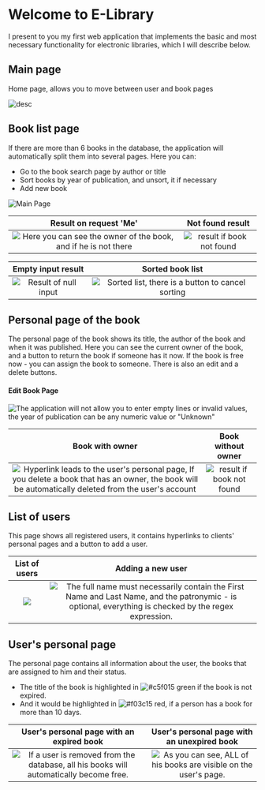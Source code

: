 ﻿# Welcome to E-Library

I present to you my first web application that implements the basic and most necessary functionality for electronic libraries, which I will describe below.


## Main page

Home page, allows you to move between user and book pages

![desc](https://od.lk/d/NDZfMzI1NDU1NTBf/MainPage.png)


## Book list page
If there are more than 6 books in the database, the application will automatically split them into several pages.
Here you can:
* Go to the book search page by author or title
* Sort books by year of publication, and unsort, it if necessary
* Add new book

![Main Page](https://od.lk/s/NDZfMzI1NDU1MDFf/BookMainPage.png)

Result on request 'Me'          |  Not found result 			| 
:-------------------------:			|:-------------------------:	|
![Here you can see the owner of the book, and if he is not there](https://od.lk/s/NDZfMzI1NDgzMThf/Search.png)  |  ![result if book not found](https://od.lk/s/NDZfMzI1NDgzMTVf/NotFound.png)|


Empty input result       |   Sorted book list
:-------------------------:|:-------------------------:
![Result of null input](https://od.lk/s/NDZfMzI1NDgzMTRf/EmptyInput.png)  |  ![Sorted list, there is a button to cancel sorting](https://od.lk/s/NDZfMzI1NDgxNjBf/SortedBookList.png)





## Personal page of the book

The personal page of the book shows its title, the author of the book and when it was published. Here you can see the current owner of the book, and a button to return the book if someone has it now.
If the book is free now - you can assign the book to someone.
There is also an edit and a delete buttons.

#### Edit Book Page
![The application will not allow you to enter empty lines or invalid values, the year of publication can be any numeric value or "Unknown"](https://od.lk/s/NDZfMzI1ODk2Nzhf/editBookPage.png)

Book with owner         |  Book without owner 	| 
:-------------------------:|:-------------------------:	|
![Hyperlink leads to the user's personal page, If you delete a book that has an owner, the book will be automatically deleted from the user's account](https://od.lk/s/NDZfMzI1ODk2ODBf/personalWithOwner.png)  |  ![result if book not found](https://od.lk/s/NDZfMzI1ODk2Nzlf/personalWithoutOwner.png)|

## List of users

This page shows all registered users, it contains hyperlinks to clients' personal pages and a button to add a user.

List of users         | Adding a new user 	| 
:-------------------------:|:-------------------------:	|
![](https://od.lk/s/NDZfMzI1ODk2OTNf/ListOfUsers.png)  |  ![The full name must necessarily contain the First Name and Last Name, and the patronymic - is optional, everything is checked by the regex expression.](https://od.lk/s/NDZfMzI1ODk2OTJf/AddUser.png)|




## User's personal page

The personal page contains all information about the user, the books that are assigned to him and their status.

* The title of the book is highlighted in  ![#c5f015](https://via.placeholder.com/15/c5f015/c5f015.png) green if the book is not expired.
* And it would be highlighted in ![#f03c15](https://via.placeholder.com/15/f03c15/f03c15.png) red, if a person has a book for more than 10 days.

User's personal page with an expired book       | User's personal page with an unexpired book 	| 
:-------------------------:|:-------------------------:	|
![If a user is removed from the database, all his books will automatically become free.](https://od.lk/s/NDZfMzI1ODk2OTZf/PersonalPageWithEspiredBook.png)  |  ![As you can see, ALL of his books are visible on the user's page.](https://od.lk/s/NDZfMzI1ODk2OTVf/PersonalPage.png)|
